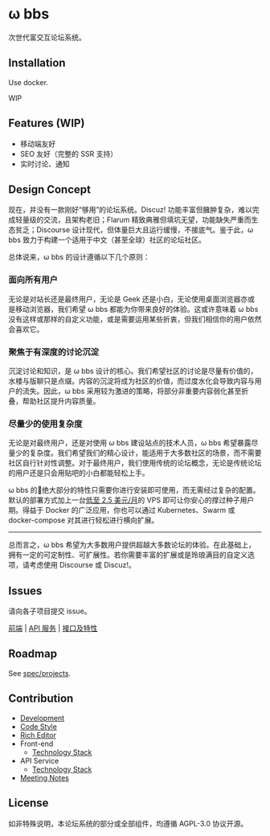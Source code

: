 # ω bbs

次世代富交互论坛系统。

## Installation

Use docker.

WIP

## Features (WIP)

* 移动端友好
* SEO 友好（完整的 SSR 支持）
* 实时讨论、通知

## Design Concept

现在，并没有一款刚好“够用”的论坛系统。Discuz! 功能丰富但臃肿复杂，难以完成轻量级的交流，且架构老旧；Flarum 精致典雅但填坑无望，功能缺失严重而生态贫乏；Discourse 设计现代，但体量巨大且运行缓慢，不接底气。鉴于此，ω bbs 致力于构建一个适用于中文（甚至全球）社区的论坛社区。

总体说来，ω bbs 的设计遵循以下几个原则：

### 面向所有用户

无论是对站长还是最终用户，无论是 Geek 还是小白，无论使用桌面浏览器亦或是移动浏览器，我们希望 ω bbs 都能为你带来良好的体验。这或许意味着 ω bbs 没有这样或那样的自定义功能，或是需要运用某些折衷，但我们相信你的用户依然会喜欢它。

### 聚焦于有深度的讨论沉淀

沉淀讨论和知识，是 ω bbs 设计的核心。我们希望社区的讨论是尽量有价值的，水楼与版聊只是点缀。内容的沉淀将成为社区的价值，而过度水化会导致内容与用户的流失。因此，ω bbs 采用较为激进的策略，将部分非重要内容弱化甚至折叠，帮助社区提升内容质量。

### 尽量少的使用复杂度

无论是对最终用户，还是对使用 ω bbs 建设站点的技术人员，ω bbs 希望暴露尽量少的复杂度。我们希望我们的精心设计，能适用于大多数社区的场景，而不需要社区自行针对性调整。对于最终用户，我们使用传统的论坛概念，无论是传统论坛的用户还是只会用贴吧的小白都能轻松上手。

ω bbs 的绝大部分的特性只需要你进行安装即可使用，而无需经过复杂的配置。默认的部署方式加上一台[低至 2.5 美元/月](https://www.vultr.com/?ref=6959761)的 VPS 即可让你安心的撑过种子用户期。得益于 Docker 的广泛应用，你也可以通过 Kubernetes、Swarm 或 docker-compose 对其进行轻松进行横向扩展。

----

总而言之，ω bbs 希望为大多数用户提供超越大多数论坛的体验。在此基础上，拥有一定的可定制性、可扩展性。若你需要丰富的扩展或是玲琅满目的自定义选项，请考虑使用 Discourse 或 Discuz!。

## Issues

请向各子项目提交 issue。

[前端](https://github.com/omega-bbs/mua) | [API 服务](https://github.com/omega-bbs/len) | [接口及特性](https://github.com/omega-bbs/spec)

## Roadmap

See [spec/projects](https://github.com/omega-bbs/spec/projects).

## Contribution

- [Development](./docs/development.md)
- [Code Style](./docs/code-style.md)
- [Rich Editor](./docs/rich-editor.md)
- Front-end
  - [Technology Stack](./docs/web/tech-stack.md)
- API Service
  - [Technology Stack](./docs/api/tech-stack.md)
- [Meeting Notes](./docs/meeting-notes.md)

## License

如非特殊说明，本论坛系统的部分或全部组件，均遵循 AGPL-3.0 协议开源。
